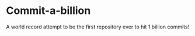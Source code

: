 # Commit-a-billion
A world record attempt to be the first repository ever to hit 1 billion commits!
